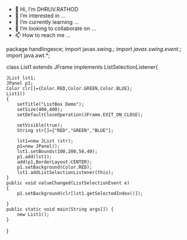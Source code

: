 - 👋 Hi, I’m DHRUV.RATHOD
- 👀 I’m interested in ...
- 🌱 I’m currently learning ...
- 💞️ I’m looking to collaborate on ...
- 📫 How to reach me ...

<!---
DHRUV10-R/DHRUV10-R is a ✨ special ✨ repository because its `README.md` (this file) appears on your GitHub profile.
You can click the Preview link to take a look at your changes.
--->

package handlingexce;
import javax.swing.*;
import javax.swing.event.*;
import java.awt.*;

class List1 extends JFrame implements ListSelectionListener{

    JList lst1;
    JPanel p1;
    Color clr[]={Color.RED,Color.GREEN,Color.BLUE};
    List1()
    {
        setTitle("ListBox Demo");
        setSize(400,400);
        setDefaultCloseOperation(JFrame.EXIT_ON_CLOSE);
        
        setVisible(true);
        String str[]={"RED","GREEN","BLUE"};
        
        lst1=new JList (str);
        p1=new JPanel();
        lst1.setBounds(100,200,50,40);
        p1.add(lst1);
        add(p1,BorderLayout.CENTER);
        p1.setBackground(Color.RED);
        lst1.addListSelectionListener(this);
    }
    public void valueChanged(ListSelectionEvent e)
    {
        p1.setBackground(clr[lst1.getSelectedIndex()]);
        
    }
    public static void main(String args[]) {
        new List1();
    }
}